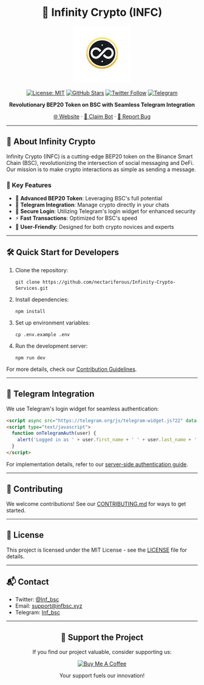<div align="center">

# 🌌 Infinity Crypto (INFC)

<img src="./coin.png" alt="Infinity Crypto Logo" width="150px"/>

[![License: MIT](https://img.shields.io/badge/License-MIT-F1B90C.svg)](https://opensource.org/licenses/MIT)
[![GitHub Stars](https://img.shields.io/github/stars/nectariferous/Infinity-Crypto-Services.svg?style=social&label=Star)](https://github.com/infbsc/Infinity-Crypto-Services/stargazers)
[![Twitter Follow](https://img.shields.io/twitter/follow/Inf_bsc?style=social)](https://twitter.com/Inf_bsc)
[![Telegram](https://img.shields.io/badge/Join-Telegram-F1B90C.svg)](https://t.me/Inf_bsc)

**Revolutionary BEP20 Token on BSC with Seamless Telegram Integration**

[🌐 Website](https://infbsc.xyz) · [🤖 Claim Bot](https://t.me/InfinityClaimBot) · [🐛 Report Bug](https://github.com/nectariferous/Infinity-Crypto-Services/issues)

</div>

---

## 🚀 About Infinity Crypto

Infinity Crypto (INFC) is a cutting-edge BEP20 token on the Binance Smart Chain (BSC), revolutionizing the intersection of social messaging and DeFi. Our mission is to make crypto interactions as simple as sending a message.

### 🌟 Key Features

- 💎 **Advanced BEP20 Token**: Leveraging BSC's full potential
- 🤖 **Telegram Integration**: Manage crypto directly in your chats
- 🔐 **Secure Login**: Utilizing Telegram's login widget for enhanced security
- ⚡ **Fast Transactions**: Optimized for BSC's speed
- 🌈 **User-Friendly**: Designed for both crypto novices and experts

---

## 🛠️ Quick Start for Developers

1. Clone the repository:
   ```
   git clone https://github.com/nectariferous/Infinity-Crypto-Services.git
   ```
2. Install dependencies:
   ```
   npm install
   ```
3. Set up environment variables:
   ```
   cp .env.example .env
   ```
4. Run the development server:
   ```
   npm run dev
   ```

For more details, check our [Contribution Guidelines](CONTRIBUTING.md).

---

## 📱 Telegram Integration

We use Telegram's login widget for seamless authentication:

```html
<script async src="https://telegram.org/js/telegram-widget.js?22" data-telegram-login="InfinityClaimBot" data-size="medium" data-onauth="onTelegramAuth(user)" data-request-access="write"></script>
<script type="text/javascript">
  function onTelegramAuth(user) {
    alert('Logged in as ' + user.first_name + ' ' + user.last_name + ' (' + user.id + (user.username ? ', @' + user.username : '') + ')');
  }
</script>
```

For implementation details, refer to our [server-side authentication guide](SERVER_AUTH.md).

---

## 🤝 Contributing

We welcome contributions! See our [CONTRIBUTING.md](CONTRIBUTING.md) for ways to get started.

---

## 📜 License

This project is licensed under the MIT License - see the [LICENSE](LICENSE) file for details.

---

## 📬 Contact

- Twitter: [@Inf_bsc](https://twitter.com/Inf_bsc)
- Email: support@infbsc.xyz
- Telegram: [Inf_bsc](https://t.me/Inf_bsc)

---

<div align="center">

## 💖 Support the Project

If you find our project valuable, consider supporting us:

[<img src="https://cdn.buymeacoffee.com/buttons/v2/default-yellow.png" width="200" alt="Buy Me A Coffee">](https://buymeacoffee.com/nectariferous.coffee?new=1)

Your support fuels our innovation!

</div>
